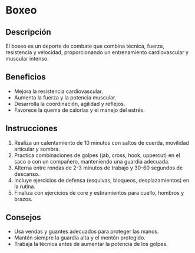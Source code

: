 # Boxeo

## Descripción
El boxeo es un deporte de combate que combina técnica, fuerza, resistencia y velocidad, proporcionando un entrenamiento cardiovascular y muscular intenso.

## Beneficios
- Mejora la resistencia cardiovascular.
- Aumenta la fuerza y la potencia muscular.
- Desarrolla la coordinación, agilidad y reflejos.
- Favorece la quema de calorías y el manejo del estrés.

## Instrucciones
1. Realiza un calentamiento de 10 minutos con saltos de cuerda, movilidad articular y sombra.
2. Practica combinaciones de golpes (jab, cross, hook, uppercut) en el saco o con un compañero, manteniendo una guardia adecuada.
3. Alterna entre rondas de 2-3 minutos de trabajo y 30-60 segundos de descanso.
4. Incluye ejercicios de defensa (esquivas, bloqueos, desplazamientos) en la rutina.
5. Finaliza con ejercicios de core y estiramientos para cuello, hombros y brazos.

## Consejos
- Usa vendas y guantes adecuados para proteger las manos.
- Mantén siempre la guardia alta y el mentón protegido.
- Trabaja la técnica antes de aumentar la potencia de los golpes.